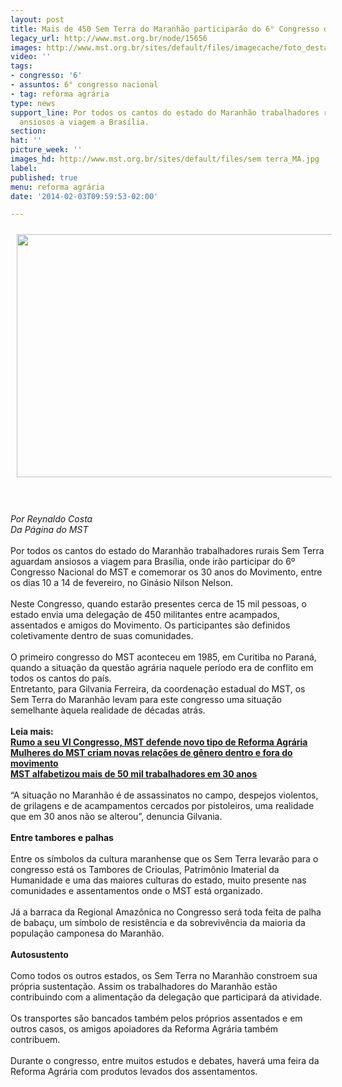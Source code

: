 ```yaml
---
layout: post
title: Mais de 450 Sem Terra do Maranhão participarão do 6° Congresso do MST
legacy_url: http://www.mst.org.br/node/15656
images: http://www.mst.org.br/sites/default/files/imagecache/foto_destaque/sem terra_MA.jpg
video: ''
tags:
- congresso: '6'
- assuntos: 6° congresso nacional
- tag: reforma agrária
type: news
support_line: Por todos os cantos do estado do Maranhão trabalhadores rurais Sem Terra  aguardam
  ansiosos a viagem a Brasília.
section: 
hat: ''
picture_week: ''
images_hd: http://www.mst.org.br/sites/default/files/sem terra_MA.jpg
label: 
published: true
menu: reforma agrária
date: '2014-02-03T09:59:53-02:00'

---
```

<p><img style="margin: 10px;" src="http://www.mst.org.br/sites/default/files/sem%20terra_MA.jpg" alt="" height="389" width="640"></p><p><br><br><em>Por Reynaldo Costa<br>Da Página do MST<br></em><br>Por todos os cantos do estado do Maranhão trabalhadores rurais Sem Terra aguardam ansiosos a viagem para Brasília, onde irão participar do 6º Congresso Nacional do MST e comemorar os 30 anos do Movimento, entre os dias 10 a 14 de fevereiro, no Ginásio Nilson Nelson.<br><br>Neste Congresso, quando estarão presentes cerca de 15 mil pessoas, o estado envia uma delegação de 450 militantes entre acampados, assentados e amigos do Movimento. Os participantes são definidos coletivamente dentro de suas comunidades.<br><br>O primeiro congresso do MST aconteceu em 1985, em Curitiba no Paraná, quando a situação da questão agrária naquele período era de conflito em todos os cantos do país. <br>Entretanto, para Gilvania Ferreira, da coordenação estadual do MST, os Sem Terra do Maranhão levam para este congresso uma situação semelhante àquela realidade de décadas atrás.<br><strong><br>Leia mais:<br></strong><a href="http://www.mst.org.br/node/15645"><strong>Rumo a seu VI Congresso, MST defende novo tipo de Reforma Agrária <br></strong></a><a href="http://www.mst.org.br/node/15654"><strong>Mulheres do MST criam novas relações de gênero dentro e fora do movimento </strong><br></a><a href="http://www.mst.org.br/node/15632"><strong>MST alfabetizou mais de 50 mil trabalhadores em 30 anos <br></strong></a><br>“A situação no Maranhão é de assassinatos no campo, despejos violentos, de grilagens e de acampamentos cercados por pistoleiros, uma realidade que em 30 anos não se alterou”, denuncia Gilvania.<br><br><strong>Entre tambores e palhas <br></strong><br>Entre os símbolos da  cultura maranhense que os Sem Terra levarão para o congresso está os  Tambores de Crioulas, Patrimônio Imaterial da Humanidade e uma das  maiores culturas do estado, muito presente nas comunidades e  assentamentos onde o MST está organizado. <br><br>Já a barraca da  Regional Amazônica no Congresso será toda feita de palha de babaçu, um  símbolo de resistência e da sobrevivência da maioria da população  camponesa do Maranhão. <br><br><strong>Autosustento <br></strong><br>Como todos os outros estados, os Sem Terra no Maranhão constroem sua própria sustentação. Assim os trabalhadores do Maranhão estão contribuindo com a alimentação da delegação que participará da atividade. <br><br>Os transportes são bancados também pelos próprios assentados e em outros casos, os amigos apoiadores da Reforma Agrária também contribuem. <br><br>Durante o congresso, entre muitos estudos e debates, haverá uma feira da Reforma Agrária com produtos levados dos assentamentos. <br><br><br>&nbsp;</p>
